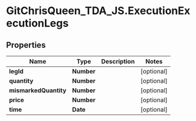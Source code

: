 # GitChrisQueen_TDA_JS.ExecutionExecutionLegs

## Properties
Name | Type | Description | Notes
------------ | ------------- | ------------- | -------------
**legId** | **Number** |  | [optional] 
**quantity** | **Number** |  | [optional] 
**mismarkedQuantity** | **Number** |  | [optional] 
**price** | **Number** |  | [optional] 
**time** | **Date** |  | [optional] 
